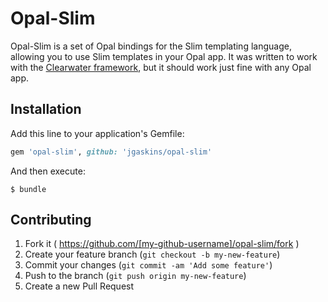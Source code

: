 # Opal-Slim

Opal-Slim is a set of Opal bindings for the Slim templating language, allowing you to use Slim templates in your Opal app. It was written to work with the [Clearwater framework](https://github.com/jgaskins/clearwater), but it should work just fine with any Opal app.

## Installation

Add this line to your application's Gemfile:

```ruby
gem 'opal-slim', github: 'jgaskins/opal-slim'
```

And then execute:

    $ bundle

## Contributing

1. Fork it ( https://github.com/[my-github-username]/opal-slim/fork )
2. Create your feature branch (`git checkout -b my-new-feature`)
3. Commit your changes (`git commit -am 'Add some feature'`)
4. Push to the branch (`git push origin my-new-feature`)
5. Create a new Pull Request
